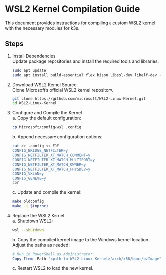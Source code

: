 # WSL2 Kernel Compilation Guide

This document provides instructions for compiling a custom WSL2 kernel with the necessary modules for k3s.

## Steps

1. Install Dependencies  
   Update package repositories and install the required tools and libraries.
   ```bash
   sudo apt update
   sudo apt install build-essential flex bison libssl-dev libelf-dev -y
   ```

2. Download WSL2 Kernel Source  
   Clone Microsoft’s official WSL2 kernel repository.
   ```bash
   git clone https://github.com/microsoft/WSL2-Linux-Kernel.git
   cd WSL2-Linux-Kernel
   ```

3. Configure and Compile the Kernel  
   a. Copy the default configuration:
   ```bash
   cp Microsoft/config-wsl .config
   ```
   b. Append necessary configuration options:
   ```bash
   cat >> .config << EOF
   CONFIG_BRIDGE_NETFILTER=y
   CONFIG_NETFILTER_XT_MATCH_COMMENT=y
   CONFIG_NETFILTER_XT_MATCH_MULTIPORT=y
   CONFIG_NETFILTER_XT_MATCH_OWNER=y
   CONFIG_NETFILTER_XT_MATCH_PHYSDEV=y
   CONFIG_VXLAN=y
   CONFIG_GENEVE=y
   EOF
   ```
   c. Update and compile the kernel:
   ```bash
   make oldconfig
   make -j $(nproc)
   ```

4. Replace the WSL2 Kernel  
   a. Shutdown WSL2:
   ```bash
   wsl --shutdown
   ```
   b. Copy the compiled kernel image to the Windows kernel location. Adjust the paths as needed:
   ```powershell
   # Run in PowerShell as Administrator
   Copy-Item -Path "<path-to-WSL2-Linux-Kernel>/arch/x86/boot/bzImage" -Destination "C:\Windows\System32\lxss\tools\kernel"
   ```
   c. Restart WSL2 to load the new kernel.

